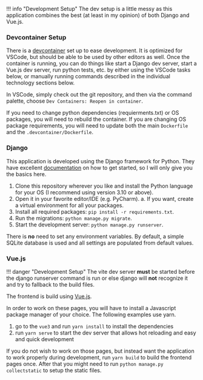 !!! info "Development Setup"
    The dev setup is a little messy as this application combines the best (at least in my opinion) of both Django and Vue.js.

### Devcontainer Setup

There is a [devcontainer](https://containers.dev) set up to ease development. It is optimized for VSCode, but should be able to
be used by other editors as well. Once the container is running, you can do things like start a Django dev server, start a Vue.js
dev server, run python tests, etc. by either using the VSCode tasks below, or manually running commands described in the individual
technology sections below.

In VSCode, simply check out the git repository, and then via the command palette, choose `Dev Containers: Reopen in container`.

If you need to change python dependencies (requierments.txt) or OS packages, you will need to rebuild the container. If you are
changing OS package requirements, you will need to update both the main `Dockerfile` and the `.devcontainer/Dockerfile`.

### Django

This application is developed using the Django framework for Python. They have excellent
[documentation](https://www.djangoproject.com/start/) on how to get started, so I will only give you the basics here.

1. Clone this repository wherever you like and install the Python language for your OS (I recommend using version 3.10 or above).
2. Open it in your favorite editor/IDE (e.g. PyCharm).
   a. If you want, create a virtual environment for all your packages.
3. Install all required packages: `pip install -r requirements.txt`.
4. Run the migrations: `python manage.py migrate`.
5. Start the development server: `python manage.py runserver`.

There is **no** need to set any environment variables. By default, a simple SQLite database is used and all settings are
populated from default values.

### Vue.js

!!! danger "Development Setup"
    The vite dev server **must** be started before the django runserver command is run or else django will **not** recognize it and try to fallback to the build files. 

The frontend is build using [Vue.js](https://vuejs.org/).

In order to work on these pages, you will have to install a Javascript package manager of your choice. The following examples use yarn.

1. go to the `vue3` and run `yarn install` to install the dependencies  
2. run `yarn serve` to start the dev server that allows hot reloading and easy and quick development

If you do not wish to work on those pages, but instead want the application to work properly during development, run `yarn build` to build the frontend pages once. After that you 
might need to run `python manage.py collectstatic` to setup the static files.
